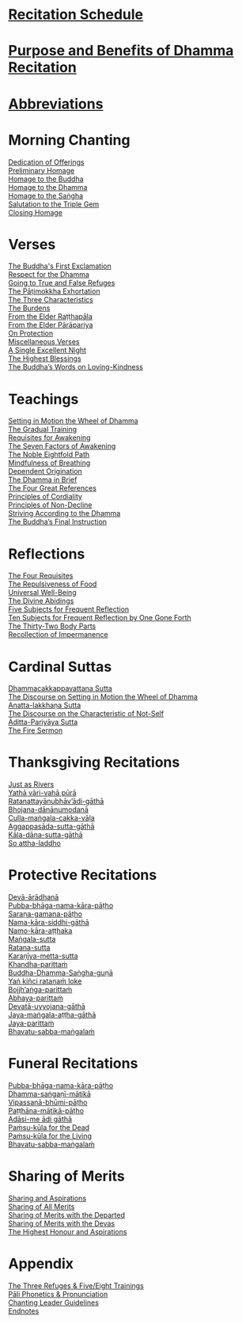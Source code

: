 # [Recitation Schedule](#schedule)
# [Purpose and Benefits of Dhamma Recitation](#purpose-and-benefits)
# [Abbreviations](#abbreviations)

# Morning Chanting
[Dedication of Offerings](#dedication-of-offerings)\
[Preliminary Homage](#preliminary-homage)\
[Homage to the Buddha](#homage-buddha)\
[Homage to the Dhamma](#homage-dhamma)\
[Homage to the Saṅgha](#homage-sangha)\
[Salutation to the Triple Gem](#salutation)\
[Closing Homage](#closing-homage)

# Verses
[The Buddha's First Exclamation](#buddhas-first-exclamation)\
[Respect for the Dhamma](#respect-for-the-dhamma)\
[Going to True and False Refuges](#true-false-refuges)\
[The Pāṭimokkha Exhortation](#patimokkha-exhortation)\
[The Three Characteristics](#three-characteristics)\
[The Burdens](#burdens)\
[From the Elder Raṭṭhapāla](#ratthapala)\
[From the Elder Pārāpariya](#parapariya)\
[On Protection](#protection)\
[Miscellaneous Verses](#misc-verses)\
[A Single Excellent Night](#single-excellent-night)\
[The Highest Blessings](#highest-blessings)\
[The Buddha’s Words on Loving-Kindness](#words-on-loving-kindness)

# Teachings
[Setting in Motion the Wheel of Dhamma](#wheel-of-dhamma-abridged)\
[The Gradual Training](#gradual-training)\
[Requisites for Awakening](#requisites-for-awakening)\
[The Seven Factors of Awakening](#seven-factors-of-awakening)\
[The Noble Eightfold Path](#noble-eightfold-path)\
[Mindfulness of Breathing](#mindfulness-of-breathing)\
[Dependent Origination](#dependent-origination)\
[The Dhamma in Brief](#dhamma-in-brief)\
[The Four Great References](#four-great-references)\
[Principles of Cordiality](#principles-of-cordiality)\
[Principles of Non-Decline](#principles-of-non-decline)\
[Striving According to the Dhamma](#striving-according-to-dhamma)\
[The Buddha’s Final Instruction](#buddhas-final-instruction)

# Reflections
[The Four Requisites](#four-requisites)\
[The Repulsiveness of Food](#repulsiveness-of-food)\
[Universal Well-Being](#universal-well-being)\
[The Divine Abidings](#divine-abidings)\
[Five Subjects for Frequent Reflection](#five-reflections)\
[Ten Subjects for Frequent Reflection by One Gone Forth](#ten-reflections)\
[The Thirty-Two Body Parts](#32-parts)\
[Recollection of Impermanence](#recollection-of-impermanence)

# Cardinal Suttas
[Dhammacakkappavattana Sutta](#dhammacakkappavattana-full)\
[The Discourse on Setting in Motion the Wheel of Dhamma](#wheel-of-dhamma-full)\
[Anatta-lakkhaṇa Sutta](#anatta-lakkhana)\
[The Discourse on the Characteristic of Not-Self](#characteristic-not-self)\
[Āditta-Pariyāya Sutta](#aditta-pariyaya)\
[The Fire Sermon](#fire-sermon)

# Thanksgiving Recitations
[Just as Rivers](#just-as-rivers)\
[Yathā vāri-vahā pūrā](#yatha-vari-vaha-pura)\
[Ratanattayānubhāv’ādi-gāthā](#ratanattayanubhavadi-gatha)\
[Bhojana-dānānumodanā](#bhojana-dananumodana)\
[Culla-maṅgala-cakka-vāḷa](#culla-mangala-cakka-vala)\
[Aggappasāda-sutta-gāthā](#aggappasada-sutta-gatha)\
[Kāla-dāna-sutta-gāthā](#kala-dana-sutta-gatha)\
[So attha-laddho](#so-attha-laddho)

# Protective Recitations
[Devā-ārādhanā](#deva-aradhana)\
[Pubba-bhāga-nama-kāra-pāṭho](#pubba-bhaga-nama-kara-patho)\
[Saraṇa-gamana-pāṭho](#sarana-gamana-patho)\
[Nama-kāra-siddhi-gāthā](#nama-kara-siddhi-gatha)\
[Namo-kāra-aṭṭhaka](#namo-kara-atthaka)\
[Maṅgala-sutta](#mangala-sutta)\
[Ratana-sutta](#ratana-sutta)\
[Karaṇīya-metta-sutta](#karaniya-metta-sutta)\
[Khandha-parittaṁ](#khandha-parittam)\
[Buddha-Dhamma-Saṅgha-guṇā](#buddha-dhamma-sangha-guna)\
[Yaṅ kiñci ratanaṁ loke](#yan-kinci-ratanam-loke)\
[Bojjh’aṅga-parittaṁ](#bojjhana-parittam)\
[Abhaya-parittaṁ](#abhaya-parittam)\
[Devatā-uyyojana-gāthā](#devata-uyyojana-gatha)\
[Jaya-maṅgala-aṭṭha-gāthā](#jaya-mangala-attha-gatha)\
[Jaya-parittaṁ](#jaya-parittam)\
[Bhavatu-sabba-maṅgalaṁ](#bhavatu-sabba-mangalam)

# Funeral Recitations
[Pubba-bhāga-nama-kāra-pāṭho](#pubba-bhaga-nama-kara-patho)\
[Dhamma-saṅgaṇī-mātikā](#dhamma-sangani-matika)\
[Vipassanā-bhūmi-pāṭho](#vipassana-bhumi-patho)\
[Paṭṭhāna-mātikā-pāṭho](#patthana-matika-patho)\
[Adāsi-me ādi gāthā](#adasi-me-adi-gatha)\
[Paṁsu-kūla for the Dead](#pamsu-kula-dead)\
[Paṁsu-kūla for the Living](#pamsu-kula-living)\
[Bhavatu-sabba-maṅgalaṁ](#bhavatu-sabba-mangalam)

# Sharing of Merits
[Sharing and Aspirations](#uddissanadhitthana)\
[Sharing of All Merits](#sharing-all-merits)\
[Sharing of Merits with the Departed](#sharing-merits-departed)\
[Sharing of Merits with the Devas](#sharing-merits-devas)\
[The Highest Honour and Aspirations](#highest-honour-aspirations)

# Appendix
[The Three Refuges & Five/Eight Trainings](#refuges-trainings)\
[Pāli Phonetics & Pronunciation](#phonetics-pronunciation)\
[Chanting Leader Guidelines](#guidelines)\
[Endnotes](#endnotes)
